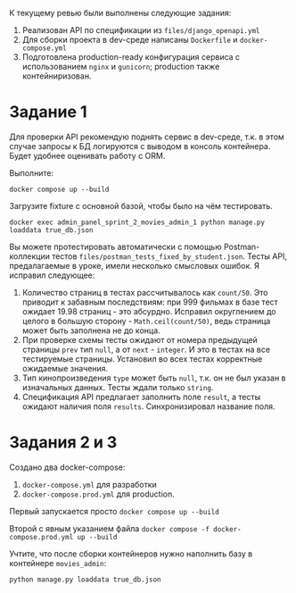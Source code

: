 К текущему ревью были выполнены следующие задания:
1. Реализован API по спецификации из `files/django_openapi.yml`
2. Для сборки проекта в dev-среде написаны `Dockerfile` и `docker-compose.yml`
3. Подготовлена production-ready конфигурация сервиса с использованием `nginx` и `gunicorn`; production также контейниризован.

# Задание 1
Для проверки API рекомендую поднять сервис в dev-среде, т.к. в этом случае запросы к БД логируются с выводом в консоль контейнера.
Будет удобнее оценивать работу с ORM.

Выполните:
```commandline
docker compose up --build
```
Загрузите fixture с основной базой, чтобы было на чём тестировать.
```commandline
docker exec admin_panel_sprint_2_movies_admin_1 python manage.py loaddata true_db.json
```

Вы можете протестировать автоматически с помощью Postman-коллекции тестов `files/postman_tests_fixed_by_student.json`.
Тесты API, предалагаемые в уроке, имели несколько смысловых ошибок. Я исправил следующее:
1. Количество страниц в тестах рассчитывалось как `count/50`.
Это приводит к забавным последствиям: при 999 фильмах в базе тест ожидает 19.98 страниц - это абсурдно.
Исправил округлением до целого в большую сторону - `Math.ceil(count/50)`, ведь страница может быть заполнена не до конца.
2. При проверке схемы тесты ожидают от номера предыдущей страницы `prev` тип `null`, а от `next` - `integer`.
И это в тестах на все тестируемые страницы. Установил во всех тестах корректные ожидаемые значения.
3. Тип кинопроизведения `type` может быть `null`, т.к. он не был указан в изначальных данных. Тесты ждали только `string`.
4. Спецификация API предлагает заполнить поле `result`, а тесты ожидают наличия поля `results`. Синхронизировал название поля.

# Задания 2 и 3
Создано два docker-compose:
1. `docker-compose.yml` для разработки
2. `docker-compose.prod.yml` для production.

Первый запускается просто
```docker compose up --build```

Второй с явным указанием файла
```docker compose -f docker-compose.prod.yml up --build```

Учтите, что после сборки контейнеров нужно наполнить базу в контейнере `movies_admin`:
```
python manage.py loaddata true_db.json
```